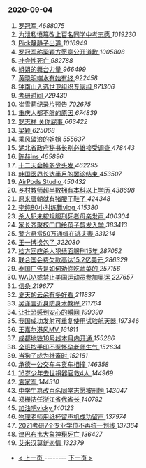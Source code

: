 ### 2020-09-04 
1. [ 罗冠军 ](https://s.weibo.com/weibo?q=%E7%BD%97%E5%86%A0%E5%86%9B&Refer=top) *4688075*
1. [ 为泄私愤篡改上百名同学中考志愿 ](https://s.weibo.com/weibo?q=%23%E4%B8%BA%E6%B3%84%E7%A7%81%E6%84%A4%E7%AF%A1%E6%94%B9%E4%B8%8A%E7%99%BE%E5%90%8D%E5%90%8C%E5%AD%A6%E4%B8%AD%E8%80%83%E5%BF%97%E6%84%BF%23&Refer=top) *1019230*
1. [ Pick静静子出道 ](https://s.weibo.com/weibo?q=%23Pick%E9%9D%99%E9%9D%99%E5%AD%90%E5%87%BA%E9%81%93%23&topic_ad=1&Refer=top) *1016949*
1. [ 罗冠军称梁颖方愿意公开道歉 ](https://s.weibo.com/weibo?q=%23%E7%BD%97%E5%86%A0%E5%86%9B%E7%A7%B0%E6%A2%81%E9%A2%96%E6%96%B9%E6%84%BF%E6%84%8F%E5%85%AC%E5%BC%80%E9%81%93%E6%AD%89%23&Refer=top) *1005808*
1. [ 社会性死亡 ](https://s.weibo.com/weibo?q=%E7%A4%BE%E4%BC%9A%E6%80%A7%E6%AD%BB%E4%BA%A1&Refer=top) *982788*
1. [ 姐姐的舞台力量 ](https://s.weibo.com/weibo?q=%23%E5%A7%90%E5%A7%90%E7%9A%84%E8%88%9E%E5%8F%B0%E5%8A%9B%E9%87%8F%23&topic_ad=1&Refer=top) *966499*
1. [ 黄晓明端水有始有终 ](https://s.weibo.com/weibo?q=%23%E9%BB%84%E6%99%93%E6%98%8E%E7%AB%AF%E6%B0%B4%E6%9C%89%E5%A7%8B%E6%9C%89%E7%BB%88%23&Refer=top) *922458*
1. [ 钟南山入选世卫组织专家组 ](https://s.weibo.com/weibo?q=%23%E9%92%9F%E5%8D%97%E5%B1%B1%E5%85%A5%E9%80%89%E4%B8%96%E5%8D%AB%E7%BB%84%E7%BB%87%E4%B8%93%E5%AE%B6%E7%BB%84%23&Refer=top) *871306*
1. [ 考研时间 ](https://s.weibo.com/weibo?q=%23%E8%80%83%E7%A0%94%E6%97%B6%E9%97%B4%23&Refer=top) *729430*
1. [ 崔雪莉纪录片预告 ](https://s.weibo.com/weibo?q=%23%E5%B4%94%E9%9B%AA%E8%8E%89%E7%BA%AA%E5%BD%95%E7%89%87%E9%A2%84%E5%91%8A%23&Refer=top) *702675*
1. [ 重庆人都不胖的原因 ](https://s.weibo.com/weibo?q=%23%E9%87%8D%E5%BA%86%E4%BA%BA%E9%83%BD%E4%B8%8D%E8%83%96%E7%9A%84%E5%8E%9F%E5%9B%A0%23&Refer=top) *674839*
1. [ 罗志祥 关你屁事 ](https://s.weibo.com/weibo?q=%E7%BD%97%E5%BF%97%E7%A5%A5%20%E5%85%B3%E4%BD%A0%E5%B1%81%E4%BA%8B&Refer=top) *663422*
1. [ 梁颖 ](https://s.weibo.com/weibo?q=%23%E6%A2%81%E9%A2%96%23&Refer=top) *625068*
1. [ 乘风破浪的姐姐 ](https://s.weibo.com/weibo?q=%E4%B9%98%E9%A3%8E%E7%A0%B4%E6%B5%AA%E7%9A%84%E5%A7%90%E5%A7%90&Refer=top) *555637*
1. [ 湖北省政府秘书长别必雄接受调查 ](https://s.weibo.com/weibo?q=%23%E6%B9%96%E5%8C%97%E7%9C%81%E6%94%BF%E5%BA%9C%E7%A7%98%E4%B9%A6%E9%95%BF%E5%88%AB%E5%BF%85%E9%9B%84%E6%8E%A5%E5%8F%97%E8%B0%83%E6%9F%A5%23&Refer=top) *478443*
1. [ 陈赫ins ](https://s.weibo.com/weibo?q=%23%E9%99%88%E8%B5%ABins%23&Refer=top) *465896*
1. [ 十二天会掉多少头发 ](https://s.weibo.com/weibo?q=%23%E5%8D%81%E4%BA%8C%E5%A4%A9%E4%BC%9A%E6%8E%89%E5%A4%9A%E5%B0%91%E5%A4%B4%E5%8F%91%23&Refer=top) *462295*
1. [ 韩国医界长达半月的罢诊结束 ](https://s.weibo.com/weibo?q=%23%E9%9F%A9%E5%9B%BD%E5%8C%BB%E7%95%8C%E9%95%BF%E8%BE%BE%E5%8D%8A%E6%9C%88%E7%9A%84%E7%BD%A2%E8%AF%8A%E7%BB%93%E6%9D%9F%23&Refer=top) *453507*
1. [ AirPods Studio ](https://s.weibo.com/weibo?q=AirPods%20Studio&Refer=top) *450432*
1. [ 乡村教师超半数拥有本科以上学历 ](https://s.weibo.com/weibo?q=%23%E4%B9%A1%E6%9D%91%E6%95%99%E5%B8%88%E8%B6%85%E5%8D%8A%E6%95%B0%E6%8B%A5%E6%9C%89%E6%9C%AC%E7%A7%91%E4%BB%A5%E4%B8%8A%E5%AD%A6%E5%8E%86%23&Refer=top) *438698*
1. [ 原来唐朝就有猪腰子鞋了 ](https://s.weibo.com/weibo?q=%23%E5%8E%9F%E6%9D%A5%E5%94%90%E6%9C%9D%E5%B0%B1%E6%9C%89%E7%8C%AA%E8%85%B0%E5%AD%90%E9%9E%8B%E4%BA%86%23&Refer=top) *424348*
1. [ 李纯80小时练舞vlog ](https://s.weibo.com/weibo?q=%23%E6%9D%8E%E7%BA%AF80%E5%B0%8F%E6%97%B6%E7%BB%83%E8%88%9Evlog%23&Refer=top) *415380*
1. [ 杀人犯未按规服刑死者母亲发声 ](https://s.weibo.com/weibo?q=%23%E6%9D%80%E4%BA%BA%E7%8A%AF%E6%9C%AA%E6%8C%89%E8%A7%84%E6%9C%8D%E5%88%91%E6%AD%BB%E8%80%85%E6%AF%8D%E4%BA%B2%E5%8F%91%E5%A3%B0%23&Refer=top) *400304*
1. [ 家长齐聚校门口给孩子剪发入学 ](https://s.weibo.com/weibo?q=%23%E5%AE%B6%E9%95%BF%E9%BD%90%E8%81%9A%E6%A0%A1%E9%97%A8%E5%8F%A3%E7%BB%99%E5%AD%A9%E5%AD%90%E5%89%AA%E5%8F%91%E5%85%A5%E5%AD%A6%23&Refer=top) *383413*
1. [ 警方悬赏50万通缉在逃夫妻 ](https://s.weibo.com/weibo?q=%23%E8%AD%A6%E6%96%B9%E6%82%AC%E8%B5%8F50%E4%B8%87%E9%80%9A%E7%BC%89%E5%9C%A8%E9%80%83%E5%A4%AB%E5%A6%BB%23&Refer=top) *331214*
1. [ 王一博换包了 ](https://s.weibo.com/weibo?q=%23%E7%8E%8B%E4%B8%80%E5%8D%9A%E6%8D%A2%E5%8C%85%E4%BA%86%23&Refer=top) *322080*
1. [ 检方回应杀人犯纸面服刑15年 ](https://s.weibo.com/weibo?q=%23%E6%A3%80%E6%96%B9%E5%9B%9E%E5%BA%94%E6%9D%80%E4%BA%BA%E7%8A%AF%E7%BA%B8%E9%9D%A2%E6%9C%8D%E5%88%9115%E5%B9%B4%23&Refer=top) *287052*
1. [ 联合国会费欠款高达15.2亿美元 ](https://s.weibo.com/weibo?q=%23%E8%81%94%E5%90%88%E5%9B%BD%E4%BC%9A%E8%B4%B9%E6%AC%A0%E6%AC%BE%E9%AB%98%E8%BE%BE15.2%E4%BA%BF%E7%BE%8E%E5%85%83%23&Refer=top) *286329*
1. [ 泰国广告是如何劝你吃蔬菜的 ](https://s.weibo.com/weibo?q=%23%E6%B3%B0%E5%9B%BD%E5%B9%BF%E5%91%8A%E6%98%AF%E5%A6%82%E4%BD%95%E5%8A%9D%E4%BD%A0%E5%90%83%E8%94%AC%E8%8F%9C%E7%9A%84%23&Refer=top) *257156*
1. [ WADA或禁止美国运动员参加奥运 ](https://s.weibo.com/weibo?q=WADA%E6%88%96%E7%A6%81%E6%AD%A2%E7%BE%8E%E5%9B%BD%E8%BF%90%E5%8A%A8%E5%91%98%E5%8F%82%E5%8A%A0%E5%A5%A5%E8%BF%90&Refer=top) *227657*
1. [ 信条 ](https://s.weibo.com/weibo?q=%E4%BF%A1%E6%9D%A1&Refer=top) *219677*
1. [ 夏天的云朵有多好看 ](https://s.weibo.com/weibo?q=%23%E5%A4%8F%E5%A4%A9%E7%9A%84%E4%BA%91%E6%9C%B5%E6%9C%89%E5%A4%9A%E5%A5%BD%E7%9C%8B%23&Refer=top) *211837*
1. [ 吴谨言近身防身术教程 ](https://s.weibo.com/weibo?q=%23%E5%90%B4%E8%B0%A8%E8%A8%80%E8%BF%91%E8%BA%AB%E9%98%B2%E8%BA%AB%E6%9C%AF%E6%95%99%E7%A8%8B%23&Refer=top) *211764*
1. [ 让社恐感到安心的瞬间 ](https://s.weibo.com/weibo?q=%23%E8%AE%A9%E7%A4%BE%E6%81%90%E6%84%9F%E5%88%B0%E5%AE%89%E5%BF%83%E7%9A%84%E7%9E%AC%E9%97%B4%23&Refer=top) *199390*
1. [ 我国成功发射可重复使用试验航天器 ](https://s.weibo.com/weibo?q=%23%E6%88%91%E5%9B%BD%E6%88%90%E5%8A%9F%E5%8F%91%E5%B0%84%E5%8F%AF%E9%87%8D%E5%A4%8D%E4%BD%BF%E7%94%A8%E8%AF%95%E9%AA%8C%E8%88%AA%E5%A4%A9%E5%99%A8%23&Refer=top) *197346*
1. [ 王嘉尔港风MV ](https://s.weibo.com/weibo?q=%23%E7%8E%8B%E5%98%89%E5%B0%94%E6%B8%AF%E9%A3%8EMV%23&Refer=top) *161811*
1. [ 成都地铁18号线本月内开通 ](https://s.weibo.com/weibo?q=%E6%88%90%E9%83%BD%E5%9C%B0%E9%93%8118%E5%8F%B7%E7%BA%BF%E6%9C%AC%E6%9C%88%E5%86%85%E5%BC%80%E9%80%9A&Refer=top) *155286*
1. [ 全班按手印不惹怀孕老师生气 ](https://s.weibo.com/weibo?q=%23%E5%85%A8%E7%8F%AD%E6%8C%89%E6%89%8B%E5%8D%B0%E4%B8%8D%E6%83%B9%E6%80%80%E5%AD%95%E8%80%81%E5%B8%88%E7%94%9F%E6%B0%94%23&Refer=top) *152634*
1. [ 当狗子成为社畜时 ](https://s.weibo.com/weibo?q=%23%E5%BD%93%E7%8B%97%E5%AD%90%E6%88%90%E4%B8%BA%E7%A4%BE%E7%95%9C%E6%97%B6%23&Refer=top) *152161*
1. [ 承德一公交车与货车相撞 ](https://s.weibo.com/weibo?q=%23%E6%89%BF%E5%BE%B7%E4%B8%80%E5%85%AC%E4%BA%A4%E8%BD%A6%E4%B8%8E%E8%B4%A7%E8%BD%A6%E7%9B%B8%E6%92%9E%23&Refer=top) *146358*
1. [ 16岁少年去世捐器官救4人 ](https://s.weibo.com/weibo?q=%2316%E5%B2%81%E5%B0%91%E5%B9%B4%E5%8E%BB%E4%B8%96%E6%8D%90%E5%99%A8%E5%AE%98%E6%95%914%E4%BA%BA%23&Refer=top) *144969*
1. [ 袁家军 ](https://s.weibo.com/weibo?q=%E8%A2%81%E5%AE%B6%E5%86%9B&Refer=top) *144310*
1. [ 中学生篡改百名同学志愿被刑拘 ](https://s.weibo.com/weibo?q=%23%E4%B8%AD%E5%AD%A6%E7%94%9F%E7%AF%A1%E6%94%B9%E7%99%BE%E5%90%8D%E5%90%8C%E5%AD%A6%E5%BF%97%E6%84%BF%E8%A2%AB%E5%88%91%E6%8B%98%23&Refer=top) *143047*
1. [ 郑栅洁任浙江省代省长 ](https://s.weibo.com/weibo?q=%E9%83%91%E6%A0%85%E6%B4%81%E4%BB%BB%E6%B5%99%E6%B1%9F%E7%9C%81%E4%BB%A3%E7%9C%81%E9%95%BF&Refer=top) *140792*
1. [ 加油吧vicky ](https://s.weibo.com/weibo?q=%E5%8A%A0%E6%B2%B9%E5%90%A7vicky&Refer=top) *140123*
1. [ 物理老师用纸杯留声机成功留声 ](https://s.weibo.com/weibo?q=%23%E7%89%A9%E7%90%86%E8%80%81%E5%B8%88%E7%94%A8%E7%BA%B8%E6%9D%AF%E7%95%99%E5%A3%B0%E6%9C%BA%E6%88%90%E5%8A%9F%E7%95%99%E5%A3%B0%23&Refer=top) *137974*
1. [ 2021考研7个专业学位不再统一划线 ](https://s.weibo.com/weibo?q=%232021%E8%80%83%E7%A0%947%E4%B8%AA%E4%B8%93%E4%B8%9A%E5%AD%A6%E4%BD%8D%E4%B8%8D%E5%86%8D%E7%BB%9F%E4%B8%80%E5%88%92%E7%BA%BF%23&Refer=top) *137364*
1. [ 津巴布韦大象神秘死亡 ](https://s.weibo.com/weibo?q=%E6%B4%A5%E5%B7%B4%E5%B8%83%E9%9F%A6%E5%A4%A7%E8%B1%A1%E7%A5%9E%E7%A7%98%E6%AD%BB%E4%BA%A1&Refer=top) *136427*
1. [ 艾米汉莫新恋情 ](https://s.weibo.com/weibo?q=%E8%89%BE%E7%B1%B3%E6%B1%89%E8%8E%AB%E6%96%B0%E6%81%8B%E6%83%85&Refer=top) *132379* 

- [ < 上一页 ](https://github.com/able8/weibo-hot-record/blob/master/2020-09-03.md) -------- [ 下一页 > ](https://github.com/able8/weibo-hot-record/blob/master/2020-09-05.md)